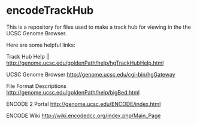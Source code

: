 encodeTrackHub
==============

This is a repository for files used to make a track hub for viewing in the the UCSC Genome Browser.


Here are some helpful links:

Track Hub Help ||
http://genome.ucsc.edu/goldenPath/help/hgTrackHubHelp.html

UCSC Genome Browser
http://genome.ucsc.edu/cgi-bin/hgGateway

File Format Descriptions
http://genome.ucsc.edu/goldenPath/help/bigBed.html

ENCODE 2 Portal
http://genome.ucsc.edu/ENCODE/index.html

ENCODE Wiki
http://wiki.encodedcc.org/index.php/Main_Page
